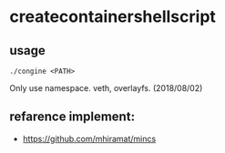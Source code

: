 # createcontainershellscript
## usage
```
./congine <PATH>
```
Only use namespace. veth, overlayfs. (2018/08/02)

## refarence implement:
- https://github.com/mhiramat/mincs
